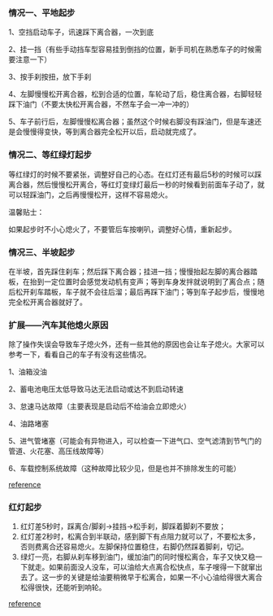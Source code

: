 ### 情况一、平地起步

1、空挡启动车子，讯速踩下离合器，一次到底

2、挂一挡（有些手动挡车型容易挂到倒挡的位置，新手司机在熟悉车子的时候需要注意一下）

3、按手刹按扭，放下手刹

4、左脚慢慢松开离合器，松到合适的位置，车轮动了后，稳住离合器，右脚轻轻踩下油门（不要太快松开离合器，不然车子会一冲一冲的）

5、车子前行后，左脚慢慢松离合器；虽然这个时候右脚没有踩油门，但是车速还是会慢慢得变快，等到离合器完全松开以后，启动就完成了。

### 情况二、等红绿灯起步

等红绿灯的时候不要紧张，调整好自己的心态。在红灯还有最后5秒的时候可以踩离合器，然后慢慢松开离合，等红灯变绿灯最后一秒的时候看到前面车子动了，就可以轻踩油门，之后再慢慢松开，这样不容易熄火。

温馨贴士：

如果起步时不小心熄火了，不要管后车按喇叭，调整好心情，重新起步。

### 情况三、半坡起步

在半坡，首先踩住刹车；然后踩下离合器；挂进一挡；慢慢抬起左脚的离合器踏板，在抬到一定位置时会感觉发动机有变声；等到车身发拌就说明到了离合点；随后松开刹车踏板，车子就不会往后溜；最后再踩下油门；等到车子起步后，慢慢地完全松开离合器就好了。

### 扩展——汽车其他熄火原因

除了操作失误会导致车子熄火外，还有一些其他的原因也会让车子熄火。大家可以参考一下，看看自己的车子有没有这些情况。

1、油箱没油

2、蓄电池电压太低导致马达无法启动或达不到启动转速

3、怠速马达故障（主要表现是启动后不给油会立即熄火）

4、油路堵塞

5、进气管堵塞（可能会有异物进入，可以检查一下进气口、空气滤清到节气门的管道、火花塞、高压线故障等）

6、车载控制系统故障（这种故障比较少见，但是也并不排除发生的可能）


[reference](http://inews.ifeng.com/yidian/45999961/news.shtml)


### 红灯起步
1. 红灯差5秒时，踩离合/脚刹->挂挡->松手刹，脚踩着脚刹不要放；
2. 红灯差2秒时，松离合到半联动，感到脚下有点阻力就可以了，不要松太多，否则费离合还容易熄火。左脚保持位置稳住，右脚仍然踩着脚刹，切记。
3. 绿灯一亮，右脚从刹车移到油门，缓加油门的同时慢松离合，车子又快又稳一下就走。如果前面没人没车，可以油给大点离合松快点，车子嗖得一下就窜出去了。这一步的关键是给油要稍微早于松离合，如果一不小心油给得很大离合松得很快，还能听到响轮。

[reference](http://bbs.tianya.cn/post-cars-249410-1.shtml)
